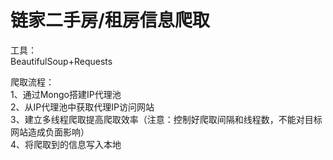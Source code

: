 # 链家二手房/租房信息爬取
工具：  
BeautifulSoup+Requests

爬取流程：  
1、通过Mongo搭建IP代理池  
2、从IP代理池中获取代理IP访问网站  
3、建立多线程爬取提高爬取效率（注意：控制好爬取间隔和线程数，不能对目标网站造成负面影响）  
4、将爬取到的信息写入本地  